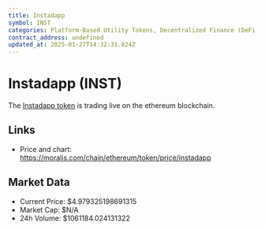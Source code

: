 ```yaml
---
title: Instadapp
symbol: INST
categories: Platform-Based Utility Tokens, Decentralized Finance (DeFi)
contract_address: undefined
updated_at: 2025-01-27T14:32:31.824Z
---
```


# Instadapp (INST)
The [Instadapp token](https://moralis.com/chain/ethereum/token/price/instadapp) is trading live on the ethereum blockchain.

## Links
- Price and chart: https://moralis.com/chain/ethereum/token/price/instadapp

## Market Data
- Current Price: $4.979325198691315
- Market Cap: $N/A
- 24h Volume: $1061184.024131322
